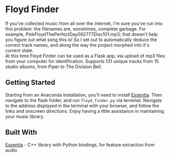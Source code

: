 # Floyd Finder
If you've collected music from all over the internet, I'm sure you've run into this problem: the filenames are, sometimes, complete garbage. For example, PinkFloydThePerfectDay062777Disc101.mp3; that doesn't help you figure out what song this is! So I set out to automatically deduce the correct track names, and along the way the project morphed into it's current state.
<br>
At this time Floyd Finder can be used as a Flask app, via upload of mp3 files from your computer for identification. Supports 131 unique tracks from 15 studio albums, from Piper to The Division Bell. 

## Getting Started
Starting from an Anaconda installation, you'll need to install [Essentia](https://essentia.upf.edu/documentation/). Then navigate to the flask folder, and run `floyd_finder.py` via terminal. Navigate to the address displayed in the terminal with your browser, and follow the links and onscreen directions. Enjoy having a little assistance in maintaining your music library.

## Built With
[Essentia](https://essentia.upf.edu/documentation/) - C++ library with Python bindings, for feature extraction from audio.
